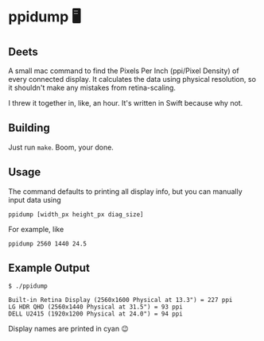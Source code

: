 # ppidump :desktop_computer:
## Deets
A small mac command to find the Pixels Per Inch (ppi/Pixel Density) of every connected display. It calculates the data using physical resolution, so it shouldn't make any mistakes from retina-scaling.

I threw it together in, like, an hour. It's written in Swift because why not.

## Building
Just run `make`. Boom, your done.
## Usage
The command defaults to printing all display info, but you can manually input data using
```
ppidump [width_px height_px diag_size]
```
For example, like
```
ppidump 2560 1440 24.5
```
## Example Output

```
$ ./ppidump

Built-in Retina Display (2560x1600 Physical at 13.3") = 227 ppi
LG HDR QHD (2560x1440 Physical at 31.5") = 93 ppi
DELL U2415 (1920x1200 Physical at 24.0") = 94 ppi
```
Display names are printed in cyan :wink:
